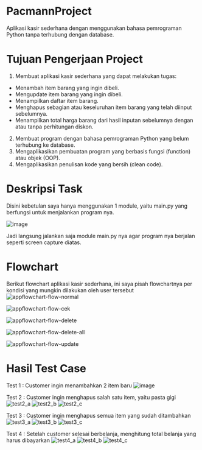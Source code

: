 # PacmannProject
Aplikasi kasir sederhana dengan menggunakan bahasa pemrograman Python tanpa terhubung dengan database.

# Tujuan Pengerjaan Project
  1. Membuat aplikasi kasir sederhana yang dapat melakukan tugas:
   - Menambah item barang yang ingin dibeli.
   - Mengupdate item barang yang ingin dibeli.
   - Menampilkan daftar item barang.
   - Menghapus sebagian atau keseluruhan item barang yang telah diinput sebelumnya.
   - Menampilkan total harga barang dari hasil inputan sebelumnya dengan atau tanpa perhitungan diskon.
  2. Membuat program dengan bahasa pemrograman Python yang belum terhubung ke database.
  3. Mengaplikasikan pembuatan program yang berbasis fungsi (function) atau objek (OOP).
  4. Mengaplikasikan penulisan kode yang bersih (clean code).
  
# Deskripsi Task
Disini kebetulan saya hanya menggunakan 1 module, yaitu main.py yang berfungsi untuk menjalankan program nya.

![image](https://user-images.githubusercontent.com/122892945/215348496-fcf00edb-a0d3-42ce-923d-204f0e7b09e4.png)

Jadi langsung jalankan saja module main.py nya agar program nya berjalan seperti screen capture diatas.

# Flowchart
Berikut flowchart aplikasi kasir sederhana, ini saya pisah flowchartnya per kondisi yang mungkin dilakukan oleh user tersebut
![appflowchart-flow-normal](https://user-images.githubusercontent.com/122892945/217691469-9c5e7331-4fee-408b-8731-5395b3177356.jpg)

![appflowchart-flow-cek](https://user-images.githubusercontent.com/122892945/217691502-68bcd1a3-57ce-4143-bb15-a5b341cb1e2c.jpg)

![appflowchart-flow-delete](https://user-images.githubusercontent.com/122892945/217691531-11b5056d-cd04-4d79-9d78-a3acf91061ba.jpg)

![appflowchart-flow-delete-all](https://user-images.githubusercontent.com/122892945/217691562-dbc3e506-593f-41bc-a4ca-0b0e7e930e65.jpg)

![appflowchart-flow-update](https://user-images.githubusercontent.com/122892945/217691591-d2b035a7-5b4f-4f0a-ae55-7524293a64ae.jpg)

# Hasil Test Case
Test 1 :
Customer ingin menambahkan 2 item baru
![image](https://user-images.githubusercontent.com/122892945/215351842-d797002f-6131-458c-bc2e-fa1fb8fab04e.png)

Test 2 :
Customer ingin menghapus salah satu item, yaitu pasta gigi
![test2_a](https://user-images.githubusercontent.com/122892945/215352561-99873d8e-fb93-4bf2-b4ac-2cd3cc04a7f8.png)
![test2_b](https://user-images.githubusercontent.com/122892945/215352581-7dc4a927-7155-4ce8-8b56-9a4350929439.png)
![test2_c](https://user-images.githubusercontent.com/122892945/215352584-61a6f4b3-20b3-495d-b727-67ec5e9d7b78.png)

Test 3 :
Customer ingin menghapus semua item yang sudah ditambahkan
![test3_a](https://user-images.githubusercontent.com/122892945/215353046-f1842e57-c44a-442b-be4f-920e39464202.png)
![test3_b](https://user-images.githubusercontent.com/122892945/215353051-8804ae4e-dfe8-4edf-a286-66b9904ea19e.png)
![test3_c](https://user-images.githubusercontent.com/122892945/215353055-c452e68c-f7cc-45a7-8f9c-804ffc2d6ac7.png)

Test 4 :
Setelah customer selesai berbelanja, menghitung total belanja yang harus dibayarkan
![test4_a](https://user-images.githubusercontent.com/122892945/215353796-9ff1841b-d6fc-4f9a-ab0b-a163899c9caa.png)
![test4_b](https://user-images.githubusercontent.com/122892945/215353800-4a0a0912-d9e2-48b5-a08c-f52be887b6ea.png)
![test4_c](https://user-images.githubusercontent.com/122892945/215354133-7ecd5f8b-5ab7-4e92-82d0-942d095a46d7.png)



